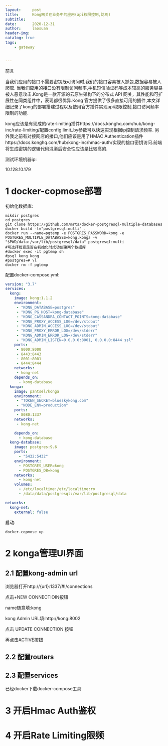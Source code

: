 ```yaml
---
layout:     post
title:      Kong网关在业务中的应用(api权限控制,防刷)
subtitle:   
date:       2020-12-31
author:     laosuan
header-img: 
catalog: true
tags:
    - gateway


---
```




前言

当我们应用的接口不需要密钥既可访问时,我们的接口容易被人抓包,数据容易被人爬取. 当我们应用的接口没有限制访问频率,手机短信验证码等成本较高的服务容易被人恶意攻击.Kong是一款开源的云原生架构下的分布式 API 网关，其性能和可扩展性在同类组件中，表现都很优异.Kong 官方提供了很多直接可用的插件,本文详细记录了kong的部署搭建过程以及使用官方插件实现api权限控制,接口访问频率限制的功能.

kong应该是有现成的rate-limiting插件https://docs.konghq.com/hub/kong-inc/rate-limiting/配置config.limit_by参数可以快速实现根据ip控制请求频率.   另外我之前有对接网店的接口,他们应该是用了HMAC Authentication插件https://docs.konghq.com/hub/kong-inc/hmac-auth/实现的接口密钥访问.前端将生成密钥的逻辑代码混淆后安全性应该是比较高的.

测试环境机器ip:

10.128.10.179

# 1 docker-copmose部署

初始化数据库:

```shell
mikdir postgres
cd postgres
git clone https://github.com/mrts/docker-postgresql-multiple-databases
docker build -t="postgresql:multi" .
docker run --name=pgtemp -e POSTGRES_PASSWORD=kong -e POSTGRES_MULTIPLE_DATABASES=kong,konga -v "$PWD/data:/var/lib/postgresql/data" postgresql:multi
#可选择检查是否在初始化时成功创建两个数据库
#docker exec -it pgtemp sh 
#psql kong kong
#postgres=# \l
docker rm -f pgtemp
```

配置docker-compose.yml:

```yaml
version: "3.7"
services:
  kong:
    image: kong:1.1.2
    environment:
     - "KONG_DATABASE=postgres"
     - "KONG_PG_HOST=kong-database"
     - "KONG_CASSANDRA_CONTACT_POINTS=kong-database"
     - "KONG_PROXY_ACCESS_LOG=/dev/stdout"
     - "KONG_ADMIN_ACCESS_LOG=/dev/stdout"
     - "KONG_PROXY_ERROR_LOG=/dev/stderr"
     - "KONG_ADMIN_ERROR_LOG=/dev/stderr"
     - "KONG_ADMIN_LISTEN=0.0.0.0:8001, 0.0.0.0:8444 ssl"
    ports:
     - 8000:8000
     - 8443:8443
     - 8001:8001
     - 8444:8444
    networks:
     - kong-net
    depends_on:
      - kong-database
  konga:
    image: pantsel/konga
    environment:
     - "TOKEN_SECRET=blueskykong.com"
     - "NODE_ENV=production"
    ports:
     - 8080:1337
    networks:
     - kong-net

    depends_on:
      - kong-database
  kong-database:
    image: postgres:9.6
    ports:
      - "5432:5432"
    environment:
      - POSTGRES_USER=kong
      - POSTGRES_DB=kong
    networks:
      - kong-net
    volumes:
      - /etc/localtime:/etc/localtime:ro
      - /data/data/postgresql:/var/lib/postgresql/data

networks:
  kong-net:
    external: false
```

启动:

```
docker-copmose up
```



# 2 konga管理UI界面

## 2.1 配置kong-admin url

浏览器打开http://{url}:1337/#!/connections

点击+NEW CONNECTIOIN按钮

name随意填:kong

kong Admin URL填:http://kong:8002

点击 UPDATE CONNECTION 按钮

再点击ACTIVE按钮



## 2.2 配置routers

## 2.3 配置services

已经docker下载docker-compose工具

# 3 开启Hmac Auth鉴权

# 4 开启Rate Limiting限频
